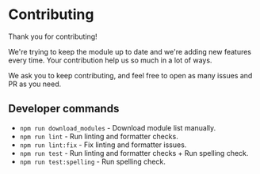 # Contributing

Thank you for contributing!

We're trying to keep the module up to date and we're adding new features every time.
Your contribution help us so much in a lot of ways.

We ask you to keep contributing, and feel free to open as many issues and PR as you need.

## Developer commands

- `npm run download_modules` - Download module list manually.
- `npm run lint` - Run linting and formatter checks.
- `npm run lint:fix` - Fix linting and formatter issues.
- `npm run test` - Run linting and formatter checks + Run spelling check.
- `npm run test:spelling` - Run spelling check.
